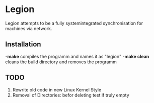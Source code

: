 # Legion
Legion attempts to be a fully systemintegrated synchronisation for machines via
network.

## Installation
-**make** compiles the programm and names it as "legion"
-**make clean** cleans the build directory and removes the programm

## TODO
1. Rewrite old code in new Linux Kernel Style 
2. Removal of Directories: befor deleting test if truly empty
